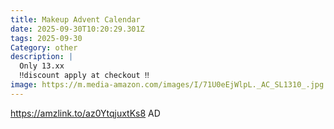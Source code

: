 ```yaml
---
title: Makeup Advent Calendar
date: 2025-09-30T10:20:29.301Z
tags: 2025-09-30
Category: other
description: |
  Only 13.xx 
  ‼️discount apply at checkout ‼️
image: https://m.media-amazon.com/images/I/71U0eEjWlpL._AC_SL1310_.jpg
---
```

https://amzlink.to/az0YtqjuxtKs8
AD